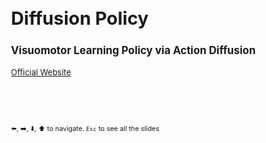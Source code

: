 ---
---

<style>
  /* CSS defined just for this page */
    body, p, ul, ol, li {
      font-size: 0.9em;
    }
</style>

# Diffusion Policy

### Visuomotor Learning Policy via Action Diffusion

[Official Website](https://diffusion-policy.cs.columbia.edu/)

<br><br><br>

<small>⬅️, ➡️, ⬇️, ⬆️ to navigate. </small>
<small>`Esc` to see all the slides</small>
